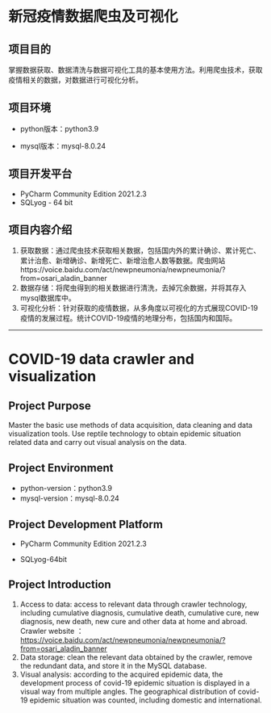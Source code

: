 # 新冠疫情数据爬虫及可视化

## 项目目的

掌握数据获取、数据清洗与数据可视化工具的基本使用方法。利用爬虫技术，获取疫情相关的数据，对数据进行可视化分析。

## 项目环境

- python版本：python3.9

- mysql版本：mysql-8.0.24

## 项目开发平台

- PyCharm Community Edition 2021.2.3
- SQLyog - 64 bit

## 项目内容介绍

1. 获取数据：通过爬虫技术获取相关数据，包括国内外的累计确诊、累计死亡、累计治愈、新增确诊、新增死亡、新增治愈人数等数据。爬虫网站https://voice.baidu.com/act/newpneumonia/newpneumonia/?from=osari_aladin_banner
2. 数据存储：将爬虫得到的相关数据进行清洗，去掉冗余数据，并将其存入mysql数据库中。
3. 可视化分析：针对获取的疫情数据，从多角度以可视化的方式展现COVID-19疫情的发展过程。统计COVID-19疫情的地理分布，包括国内和国际。



---

# COVID-19 data crawler and visualization

##  Project Purpose

Master the basic use methods of data acquisition, data cleaning and data visualization tools. Use reptile technology to obtain epidemic situation related data and carry out visual analysis on the data.

##  Project Environment

- python-version：python3.9
- mysql-version：mysql-8.0.24

## Project Development Platform

- PyCharm Community Edition 2021.2.3

- SQLyog-64bit

## Project  Introduction

1.  Access to data: access to relevant data through crawler technology, including cumulative diagnosis, cumulative death, cumulative cure, new diagnosis, new death, new cure and other data at home and abroad. Crawler website ：https://voice.baidu.com/act/newpneumonia/newpneumonia/?from=osari_aladin_banner
2. Data storage: clean the relevant data obtained by the crawler, remove the redundant data, and store it in the MySQL database.
3. Visual analysis: according to the acquired epidemic data, the development process of covid-19 epidemic situation is displayed in a visual way from multiple angles. The geographical distribution of covid-19 epidemic situation was counted, including domestic and international.



